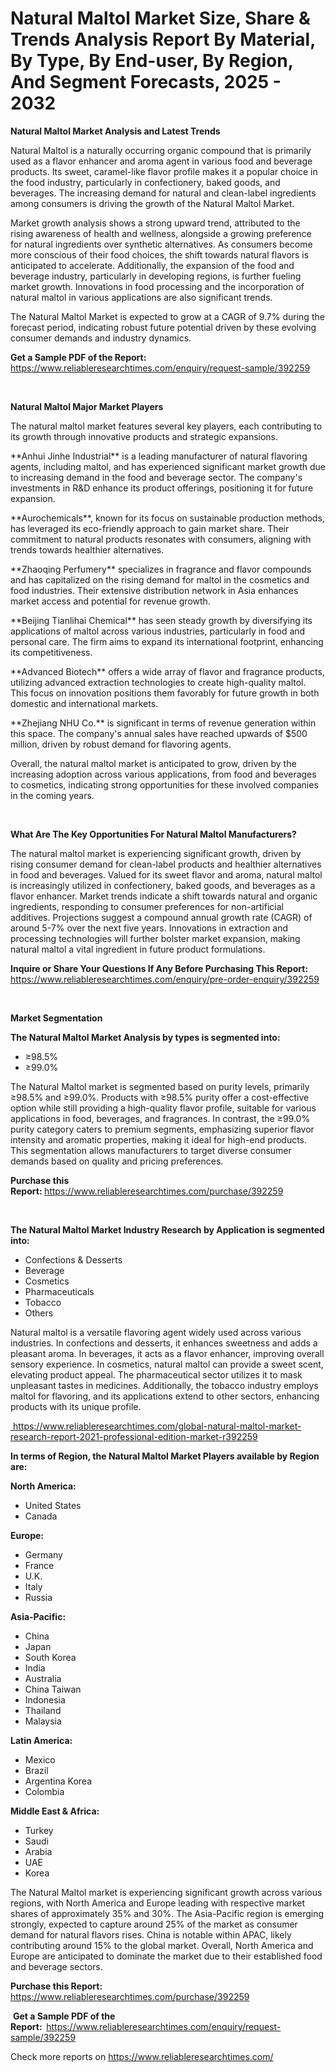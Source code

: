 <p><h1>Natural Maltol Market Size, Share & Trends Analysis Report By Material, By Type, By End-user, By Region, And Segment Forecasts, 2025 - 2032</h1></p><p><strong>Natural Maltol Market Analysis and Latest Trends</strong></p>
<p><p>Natural Maltol is a naturally occurring organic compound that is primarily used as a flavor enhancer and aroma agent in various food and beverage products. Its sweet, caramel-like flavor profile makes it a popular choice in the food industry, particularly in confectionery, baked goods, and beverages. The increasing demand for natural and clean-label ingredients among consumers is driving the growth of the Natural Maltol Market.</p><p>Market growth analysis shows a strong upward trend, attributed to the rising awareness of health and wellness, alongside a growing preference for natural ingredients over synthetic alternatives. As consumers become more conscious of their food choices, the shift towards natural flavors is anticipated to accelerate. Additionally, the expansion of the food and beverage industry, particularly in developing regions, is further fueling market growth. Innovations in food processing and the incorporation of natural maltol in various applications are also significant trends.</p><p>The Natural Maltol Market is expected to grow at a CAGR of 9.7% during the forecast period, indicating robust future potential driven by these evolving consumer demands and industry dynamics.</p></p>
<p><strong>Get a Sample PDF of the Report:&nbsp;</strong> <a href="https://www.reliableresearchtimes.com/enquiry/request-sample/392259?utm_campaign=3088&utm_medium=2&utm_source=Github&utm_content=ia&utm_term=29032025&utm_id=natural-maltol">https://www.reliableresearchtimes.com/enquiry/request-sample/392259</a></p>
<p>&nbsp;</p>
<p><strong>Natural Maltol Major Market Players</strong></p>
<p><p>The natural maltol market features several key players, each contributing to its growth through innovative products and strategic expansions. </p><p>**Anhui Jinhe Industrial** is a leading manufacturer of natural flavoring agents, including maltol, and has experienced significant market growth due to increasing demand in the food and beverage sector. The company's investments in R&D enhance its product offerings, positioning it for future expansion.</p><p>**Aurochemicals**, known for its focus on sustainable production methods, has leveraged its eco-friendly approach to gain market share. Their commitment to natural products resonates with consumers, aligning with trends towards healthier alternatives.</p><p>**Zhaoqing Perfumery** specializes in fragrance and flavor compounds and has capitalized on the rising demand for maltol in the cosmetics and food industries. Their extensive distribution network in Asia enhances market access and potential for revenue growth.</p><p>**Beijing Tianlihai Chemical** has seen steady growth by diversifying its applications of maltol across various industries, particularly in food and personal care. The firm aims to expand its international footprint, enhancing its competitiveness.</p><p>**Advanced Biotech** offers a wide array of flavor and fragrance products, utilizing advanced extraction technologies to create high-quality maltol. This focus on innovation positions them favorably for future growth in both domestic and international markets.</p><p>**Zhejiang NHU Co.** is significant in terms of revenue generation within this space. The company's annual sales have reached upwards of $500 million, driven by robust demand for flavoring agents.</p><p>Overall, the natural maltol market is anticipated to grow, driven by the increasing adoption across various applications, from food and beverages to cosmetics, indicating strong opportunities for these involved companies in the coming years.</p></p>
<p>&nbsp;</p>
<p><strong>What Are The Key Opportunities For Natural Maltol Manufacturers?</strong></p>
<p><p>The natural maltol market is experiencing significant growth, driven by rising consumer demand for clean-label products and healthier alternatives in food and beverages. Valued for its sweet flavor and aroma, natural maltol is increasingly utilized in confectionery, baked goods, and beverages as a flavor enhancer. Market trends indicate a shift towards natural and organic ingredients, responding to consumer preferences for non-artificial additives. Projections suggest a compound annual growth rate (CAGR) of around 5-7% over the next five years. Innovations in extraction and processing technologies will further bolster market expansion, making natural maltol a vital ingredient in future product formulations.</p></p>
<p><strong>Inquire or Share Your Questions If Any Before Purchasing This Report:</strong> <a href="https://www.reliableresearchtimes.com/enquiry/pre-order-enquiry/392259?utm_campaign=3088&utm_medium=2&utm_source=Github&utm_content=ia&utm_term=29032025&utm_id=natural-maltol">https://www.reliableresearchtimes.com/enquiry/pre-order-enquiry/392259</a></p>
<p>&nbsp;</p>
<p><strong>Market Segmentation</strong></p>
<p><strong>The Natural Maltol Market Analysis by types is segmented into:</strong></p>
<p><ul><li>≥98.5%</li><li>≥99.0%</li></ul></p>
<p><p>The Natural Maltol market is segmented based on purity levels, primarily ≥98.5% and ≥99.0%. Products with ≥98.5% purity offer a cost-effective option while still providing a high-quality flavor profile, suitable for various applications in food, beverages, and fragrances. In contrast, the ≥99.0% purity category caters to premium segments, emphasizing superior flavor intensity and aromatic properties, making it ideal for high-end products. This segmentation allows manufacturers to target diverse consumer demands based on quality and pricing preferences.</p></p>
<p><strong>Purchase this Report:&nbsp;</strong><a href="https://www.reliableresearchtimes.com/purchase/392259?utm_campaign=3088&utm_medium=2&utm_source=Github&utm_content=ia&utm_term=29032025&utm_id=natural-maltol">https://www.reliableresearchtimes.com/purchase/392259</a></p>
<p>&nbsp;</p>
<p><strong>The Natural Maltol Market Industry Research by Application is segmented into:</strong></p>
<p><ul><li>Confections & Desserts</li><li>Beverage</li><li>Cosmetics</li><li>Pharmaceuticals</li><li>Tobacco</li><li>Others</li></ul></p>
<p><p>Natural maltol is a versatile flavoring agent widely used across various industries. In confections and desserts, it enhances sweetness and adds a pleasant aroma. In beverages, it acts as a flavor enhancer, improving overall sensory experience. In cosmetics, natural maltol can provide a sweet scent, elevating product appeal. The pharmaceutical sector utilizes it to mask unpleasant tastes in medicines. Additionally, the tobacco industry employs maltol for flavoring, and its applications extend to other sectors, enhancing products with its unique profile.</p></p>
<p><a href="https://www.reliableresearchtimes.com/global-natural-maltol-market-research-report-2021-professional-edition-market-r392259?utm_campaign=3088&utm_medium=2&utm_source=Github&utm_content=ia&utm_term=29032025&utm_id=natural-maltol">&nbsp;https://www.reliableresearchtimes.com/global-natural-maltol-market-research-report-2021-professional-edition-market-r392259</a></p>
<p><strong>In terms of Region, the Natural Maltol Market Players available by Region are:</strong></p>
<p>
    <p> <strong> North America: </strong>
        <ul>
            <li>United States</li>
            <li>Canada</li>
        </ul>
        </p> 
    <p> <strong> Europe: </strong>
        <ul>
            <li>Germany</li>
            <li>France</li>
            <li>U.K.</li>
            <li>Italy</li>
            <li>Russia</li>
        </ul>
        </p> 
    <p> <strong> Asia-Pacific: </strong>
        <ul>
            <li>China</li>
            <li>Japan</li>
            <li>South Korea</li>
            <li>India</li>
            <li>Australia</li>
            <li>China Taiwan</li>
            <li>Indonesia</li>
            <li>Thailand</li>
            <li>Malaysia</li>
        </ul>
        </p> 
    <p> <strong> Latin America: </strong>
        <ul>
            <li>Mexico</li>
            <li>Brazil</li>
            <li>Argentina Korea</li>
            <li>Colombia</li>
        </ul>
        </p> 
    <p> <strong> Middle East & Africa: </strong>
        <ul>
            <li>Turkey</li>
            <li>Saudi</li>
            <li>Arabia</li>
            <li>UAE</li>
            <li>Korea</li>
        </ul>
    </p>
    </p>
<p><p>The Natural Maltol market is experiencing significant growth across various regions, with North America and Europe leading with respective market shares of approximately 35% and 30%. The Asia-Pacific region is emerging strongly, expected to capture around 25% of the market as consumer demand for natural flavors rises. China is notable within APAC, likely contributing around 15% to the global market. Overall, North America and Europe are anticipated to dominate the market due to their established food and beverage sectors.</p></p>
<p><strong>Purchase this Report: </strong><a href="https://www.reliableresearchtimes.com/purchase/392259?utm_campaign=3088&utm_medium=2&utm_source=Github&utm_content=ia&utm_term=29032025&utm_id=natural-maltol">https://www.reliableresearchtimes.com/purchase/392259</a></p>
<p>&nbsp;<strong>Get a Sample PDF of the Report:&nbsp;&nbsp;</strong><a href="https://www.reliableresearchtimes.com/enquiry/request-sample/392259?utm_campaign=3088&utm_medium=2&utm_source=Github&utm_content=ia&utm_term=29032025&utm_id=natural-maltol">https://www.reliableresearchtimes.com/enquiry/request-sample/392259</a></p>
<p><strong></strong></p>
<p>Check more reports on <a href="https://www.reliableresearchtimes.com/?utm_campaign=3088&utm_medium=2&utm_source=Github&utm_content=ia&utm_term=29032025&utm_id=natural-maltol">https://www.reliableresearchtimes.com/</a></p>